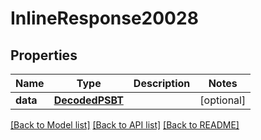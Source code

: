 # InlineResponse20028

## Properties
Name | Type | Description | Notes
------------ | ------------- | ------------- | -------------
**data** | [**DecodedPSBT**](DecodedPSBT.md) |  | [optional] 

[[Back to Model list]](../README.md#documentation-for-models) [[Back to API list]](../README.md#documentation-for-api-endpoints) [[Back to README]](../README.md)

